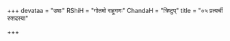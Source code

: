 +++
devataa = "उषाः"
RShiH = "गोतमो राहूगणः"
ChandaH = "त्रिष्टुप्"
title = "०५ प्रत्यर्ची रुशदस्या"

+++
